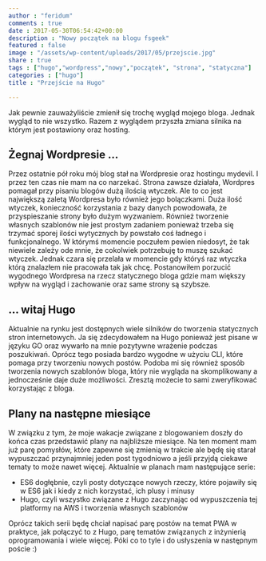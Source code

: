 ```yaml
---
author : "feridum"
comments : true
date : 2017-05-30T06:54:42+00:00
description : "Nowy początek na blogu fsgeek"
featured : false
image : "/assets/wp-content/uploads/2017/05/przejscie.jpg"
share : true
tags : ["hugo","wordpress","nowy","początek", "strona", "statyczna"]
categories : ["hugo"]
title : "Przejście na Hugo"

---
```


Jak pewnie zauważyliście zmienił się trochę wygląd mojego bloga. Jednak wygląd to nie wszystko. Razem z wyglądem przyszła zmiana silnika na którym jest postawiony oraz hosting.

## Żegnaj Wordpresie … 

Przez ostatnie pół roku mój blog stał na Wordpresie oraz hostingu mydevil. I przez ten czas nie mam na co narzekać. Strona zawsze działała, Wordpres pomagał przy pisaniu blogów dużą ilością wtyczek. Ale to co jest największą zaletą Wordpresa było również jego bolączkami. Duża ilość wtyczek, konieczność korzystania z bazy danych powodowała, że przyspieszanie strony było dużym wyzwaniem. Również tworzenie własnych szablonów nie jest prostym zadaniem ponieważ trzeba się trzymać sporej ilości wytycznych by powstało coś ładnego i funkcjonalnego.
W którymś momencie poczułem pewien niedosyt, że tak niewiele zależy ode mnie, że cokolwiek potrzebuję to muszę szukać wtyczek. Jednak czara się przelała w momencie gdy któryś raz wtyczka którą znalazłem nie pracowała tak jak chcę. Postanowiłem porzucić wygodnego Wordpresa na rzecz statycznego bloga gdzie mam większy wpływ na wygląd i zachowanie oraz same strony są szybsze.


## … witaj Hugo

Aktualnie na rynku jest dostępnych wiele silników do tworzenia statycznych stron internetowych. Ja się zdecydowałem na Hugo ponieważ jest pisane w języku GO oraz wywarło na mnie pozytywne wrażenie podczas poszukiwań. Oprócz tego posiada bardzo wygodne w użyciu CLI, które pomaga przy tworzeniu nowych postów. Podoba mi się również sposób tworzenia nowych szablonów bloga, który nie wygląda na skomplikowany a jednocześnie daje duże możliwości. Zresztą możecie to sami zweryfikować korzystając z bloga.


## Plany na następne miesiące

W związku z tym, że moje wakacje związane z blogowaniem doszły do końca czas przedstawić plany na najbliższe miesiące. Na ten moment mam już parę pomysłów, które zapewne się zmienią w trakcie ale będę się starał wypuszczać  przynajmniej jeden post tygodniowo a jeśli przyjdą ciekawe tematy to może nawet więcej.  Aktualnie w planach mam następujące serie:

- ES6 dogłębnie, czyli posty dotyczące nowych rzeczy, które pojawiły się w ES6 jak i kiedy z nich korzystać, ich plusy i minusy
- Hugo, czyli wszystko związane z Hugo zaczynając od wypuszczenia tej platformy na AWS i tworzenia własnych szablonów
	
Oprócz takich serii będę chciał napisać parę postów na temat PWA w praktyce, jak połączyć to z Hugo, parę tematów związanych z inżynierią oprogramowania i wiele więcej. Póki co to tyle i do usłyszenia w następnym poście :)

